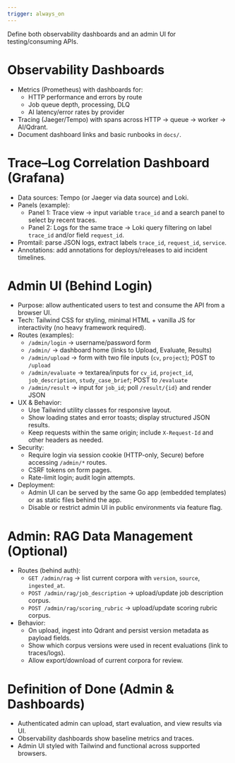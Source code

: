 ```yaml
---
trigger: always_on
---
```


Define both observability dashboards and an admin UI for testing/consuming APIs.

# Observability Dashboards
- Metrics (Prometheus) with dashboards for:
  - HTTP performance and errors by route
  - Job queue depth, processing, DLQ
  - AI latency/error rates by provider
- Tracing (Jaeger/Tempo) with spans across HTTP → queue → worker → AI/Qdrant.
- Document dashboard links and basic runbooks in `docs/`.

# Trace–Log Correlation Dashboard (Grafana)
- Data sources: Tempo (or Jaeger via data source) and Loki.
- Panels (example):
  - Panel 1: Trace view → input variable `trace_id` and a search panel to select by recent traces.
  - Panel 2: Logs for the same trace → Loki query filtering on label `trace_id` and/or field `request_id`.
- Promtail: parse JSON logs, extract labels `trace_id`, `request_id`, `service`.
- Annotations: add annotations for deploys/releases to aid incident timelines.

# Admin UI (Behind Login)
- Purpose: allow authenticated users to test and consume the API from a browser UI.
- Tech: Tailwind CSS for styling, minimal HTML + vanilla JS for interactivity (no heavy framework required).
- Routes (examples):
  - `/admin/login` → username/password form
  - `/admin/` → dashboard home (links to Upload, Evaluate, Results)
  - `/admin/upload` → form with two file inputs (`cv`, `project`); POST to `/upload`
  - `/admin/evaluate` → textarea/inputs for `cv_id`, `project_id`, `job_description`, `study_case_brief`; POST to `/evaluate`
  - `/admin/result` → input for `job_id`; poll `/result/{id}` and render JSON
- UX & Behavior:
  - Use Tailwind utility classes for responsive layout.
  - Show loading states and error toasts; display structured JSON results.
  - Keep requests within the same origin; include `X-Request-Id` and other headers as needed.
- Security:
  - Require login via session cookie (HTTP-only, Secure) before accessing `/admin/*` routes.
  - CSRF tokens on form pages.
  - Rate-limit login; audit login attempts.
- Deployment:
  - Admin UI can be served by the same Go app (embedded templates) or as static files behind the app.
  - Disable or restrict admin UI in public environments via feature flag.

# Admin: RAG Data Management (Optional)
- Routes (behind auth):
  - `GET /admin/rag` → list current corpora with `version`, `source`, `ingested_at`.
  - `POST /admin/rag/job_description` → upload/update job description corpus.
  - `POST /admin/rag/scoring_rubric` → upload/update scoring rubric corpus.
- Behavior:
  - On upload, ingest into Qdrant and persist version metadata as payload fields.
  - Show which corpus versions were used in recent evaluations (link to traces/logs).
  - Allow export/download of current corpora for review.

# Definition of Done (Admin & Dashboards)
- Authenticated admin can upload, start evaluation, and view results via UI.
- Observability dashboards show baseline metrics and traces.
- Admin UI styled with Tailwind and functional across supported browsers.
